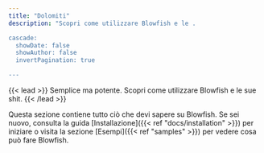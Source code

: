 ```yaml
---
title: "Dolomiti"
description: "Scopri come utilizzare Blowfish e le .

cascade:
  showDate: false
  showAuthor: false
  invertPagination: true

---
```

{{< lead >}}
Semplice ma potente. Scopri come utilizzare Blowfish e le sue shit.
{{< /lead >}}

Questa sezione contiene tutto ciò che devi sapere su Blowfish. Se sei nuovo, consulta la guida [Installazione]({{< ref "docs/installation" >}}) per iniziare o visita la sezione [Esempi]({{< ref "samples" >}}) per vedere cosa può fare Blowfish.